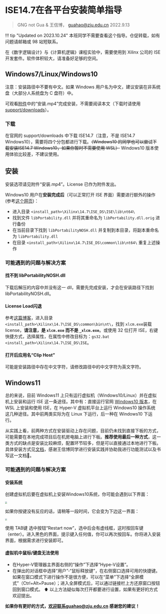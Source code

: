 # ISE14.7在各平台安装简单指导

> GNG not Gua & 王信博， guahao@zju.edu.cn 2022.9.13

!!! tip "Updated on 2023.10.24"
    本班同学不需要查看这个指导。仓促转载，如有问题请邮箱或 98 站短联系。

在《数字逻辑设计》与《计算机逻辑》课程实验中，需要使用到 Xilinx 公司的 ISE 开发套件。软件体积较大，请准备好足够的空间。

## Windows7/Linux/Windows10

注意：安装路径中不要有中文。如果 Windows 用户名为中文，建议安装在非系统盘（大部分人系统盘为 C 盘符）中。

可观看[附件](https://pan.zju.edu.cn/share/8ca5386201d9b5ec3b9bd84418)中的“安装.mp4”完成安装，不需要阅读本文（下载时请使用 [support/downloads](https://www.xilinx.com/support/download/index.html/content/xilinx/en/downloadNav/vivado-design-tools/archive-ise.html)）。

### 下载

在官网的 support/downloads 中下载 ISE14.7（注意，不是 ISE14.7 Windows10），需要将四个分包都进行下载。<del>（Windows10 的同学也可以尝试下载安装ISE14.7 Windows10，如果你暂时不需要使用 WSL）</del> Windows10 版本使用体验比较差，不建议使用。

## 安装

安装选项请见附件“安装.mp4”。License 已作为附件发出。

Windows10 用户在**安装完成后**（可以正常打开 ISE 界面）需要进行额外的操作(参考[这个网页](https://support.xilinx.com/s/article/62380?language=en_US))：

* 进入目录 `<install_path>\Xilinx\14.7\ISE_DS\ISE\lib\nt64\`
* 找到文件 `libPortability.dll` 并将其重命名为 `libPortability.dll.orig` 进行备份
* 在当前目录下找到 `libPortabilityNOSH.dll` 并复制到本目录，将副本重命名为 `libPortability.dll`
* 在目录 `<install_path>\Xilinx\14.7\ISE_DS\common\lib\nt64\` 重复上述操作

### 可能遇到的问题与解决方案

#### 找不到 libPortabilityNOSH.dll

下载后解压的内容中并没有这一 dll，需要先完成安装，才会在安装路径下找到 libPortabilityNOSH.dll。

#### License Load闪退
参考[这篇博客](https://blog.csdn.net/u012917013/article/details/116664354)，进入目录 `<install_path>\Xilinx\14.7\ISE_DS\common\bin\nt\`，找到 `xlcm.exe`装载 license，**请注意，是 `xlcm.exe` 而不是 `_xlcm.exe`**。或使用 32 位打开 ISE，右键快捷方式，选择属性，在属性中修改目标为：`gs32.bat <install_path>\Xilinx\14.7\ISE_DS\ISE`。

#### 打开后应用名“Clip Host”

可能是安装路径中存在中文字符，请修改路径中的中文字符为英文字符。

## Windows11
总的来说，目前 Windows11 上只有运行虚拟机（Windows10/Linux）并在虚拟机上安装和运行 ISE 这一条途径。其中有：直接运行官网 [Windows10 版本](https://www.xilinx.com/support/download/index.html/content/xilinx/en/downloadNav/vivado-design-tools/archive-ise.html)，在 WSL 上安装和使用 ISE，在 Hyper-V 虚拟机平台上运行 Windows10 操作系统 这几种途径。其中前两类实际为在 Linux 下运行，后一种在 Windows10 下运行。

从实践上看，前两种方式在安装驱动上存在问题，目前仍未找到直接下板的方式，可能需要在本地完成项目后在机房电脑上进行下板。**推荐使用最后一种方式**，这一类方式的缺点是安装比较麻烦，配置环节较多，但是可以直接通过本地进行下板。
具体安装方式见[文档](attachment/Windows11_ISE_install.pdf)，感谢王信博同学进行安装实践并协助我进行功能测试以及书写这一文档🎉。

### 可能遇到的问题与解决方案

#### 安装系统

创建虚拟机后要在虚拟机上安装Windows10系统，你可能会遇到以下界面：

<img src="../pic/windows_10.png" style="zoom:40%">

如果你按键没有反应的话，请稍等一段时间，它会变为下边这一界面：

<img src="../pic/windows10_1.png" style="zoom:40%">

使用 TAB键 选中按钮“Restart now”，选中后会有虚线框，这时按回车键（enter）。进入黑色的界面，提示键入任何值，你可以再次按回车。你将进入安装界面，根据需求进行安装即可。

#### 虚拟机中鼠标/键盘无法使用

* 在Hyper-V管理器主界面右侧的“操作”下选择“Hype-V设置”。
* 在弹出的对话框中选择“用户”-“鼠标释放键”，在右侧窗口选择可用的快捷键。
如果在窗口模式下进行操作不是很方便，可以在“菜单”下选择“全屏模式”（Ctrl+Alt+Pause）；进入全屏模式后，可以通过链接栏上方还原窗口按钮回到窗口模式。
⬆
以上方法疑似每次打开都要进行设置，如果有更好的方式欢迎提出。

**如果你有更好的方式，欢迎联系guahao@zju.edu.cn 感谢您的建议！**
